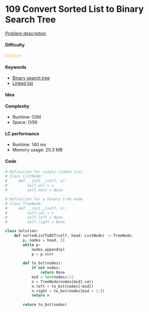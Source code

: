 109 Convert Sorted List to Binary Search Tree
=======================
[Problem description](https://leetcode.com/problems/convert-sorted-list-to-binary-search-tree/)

#### Difficulty
<span style="color:#FABC60">Medium</span>

#### Keywords
- [Binary search tree](../categories/bst.md)
- [Linked list](../categories/linked_list.md)

#### Idea

#### Complexity
- Runtime: O(N)
- Space: O(N)

#### LC performance
- Runtime: 140 ms
- Memory usage: 20.3 MB

#### Code
```python
# Definition for singly-linked list.
# class ListNode:
#     def __init__(self, x):
#         self.val = x
#         self.next = None

# Definition for a binary tree node.
# class TreeNode:
#     def __init__(self, x):
#         self.val = x
#         self.left = None
#         self.right = None

class Solution:
    def sortedListToBST(self, head: ListNode) -> TreeNode:
        p, nodes = head, []
        while p:
            nodes.append(p)
            p = p.next
        
        def to_bst(nodes):
            if not nodes:
                return None
            mid = len(nodes)//2
            n = TreeNode(nodes[mid].val)
            n.left = to_bst(nodes[:mid])
            n.right = to_bst(nodes[mid + 1:])
            return n
        
        return to_bst(nodes)
```